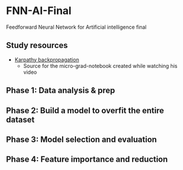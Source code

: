 # FNN-AI-Final
Feedforward Neural Network for Artificial intelligence final

## Study resources
- [Karpathy backpropagation](https://www.youtube.com/watch?v=VMj-3S1tku0&list=PLAqhIrjkxbuWI23v9cThsA9GvCAUhRvKZ)
    - Source for the micro-grad-notebook created while watching his video

## Phase 1: Data analysis & prep
## Phase 2: Build a model to overfit the entire dataset
## Phase 3: Model selection and evaluation
## Phase 4: Feature importance and reduction

